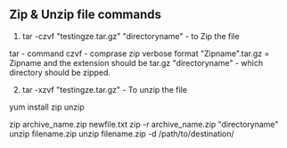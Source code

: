 ## Zip & Unzip file commands

1. tar -czvf "testingze.tar.gz" "directoryname" - to Zip the file

tar - command
czvf - comprase zip verbose format
"Zipname".tar.gz = Zipname and the extension should be tar.gz
"directoryname" - which directory should be zipped.

2. tar -xzvf "testingze.tar.gz" - To unzip the file

yum install zip unzip

zip archive_name.zip newfile.txt
zip -r archive_name.zip "directoryname"
unzip filename.zip 
unzip filename.zip -d /path/to/destination/
